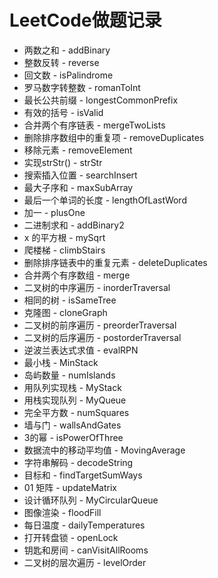 # LeetCode做题记录

- 两数之和 - addBinary
- 整数反转 - reverse
- 回文数 - isPalindrome
- 罗马数字转整数 - romanToInt
- 最长公共前缀 - longestCommonPrefix
- 有效的括号 - isValid
- 合并两个有序链表 - mergeTwoLists
- 删除排序数组中的重复项 - removeDuplicates
- 移除元素 - removeElement
- 实现strStr() - strStr
- 搜索插入位置 - searchInsert
- 最大子序和 - maxSubArray
- 最后一个单词的长度 - lengthOfLastWord
- 加一 - plusOne
- 二进制求和 - addBinary2
- x 的平方根 - mySqrt
- 爬楼梯 - climbStairs
- 删除排序链表中的重复元素 - deleteDuplicates
- 合并两个有序数组 - merge
- 二叉树的中序遍历 - inorderTraversal
- 相同的树 - isSameTree
- 克隆图 - cloneGraph
- 二叉树的前序遍历 - preorderTraversal
- 二叉树的后序遍历 - postorderTraversal
- 逆波兰表达式求值 - evalRPN
- 最小栈 - MinStack
- 岛屿数量 - numIslands
- 用队列实现栈 - MyStack
- 用栈实现队列 - MyQueue
- 完全平方数 - numSquares
- 墙与门 - wallsAndGates
- 3的幂 - isPowerOfThree
- 数据流中的移动平均值 - MovingAverage
- 字符串解码 - decodeString
- 目标和 - findTargetSumWays
- 01 矩阵 - updateMatrix
- 设计循环队列 - MyCircularQueue
- 图像渲染 - floodFill
- 每日温度 - dailyTemperatures
- 打开转盘锁 - openLock
- 钥匙和房间 - canVisitAllRooms
- 二叉树的层次遍历 - levelOrder
